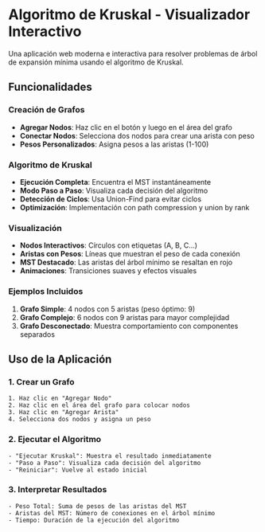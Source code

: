 # Algoritmo de Kruskal - Visualizador Interactivo

Una aplicación web moderna e interactiva para resolver problemas de árbol de expansión mínima usando el algoritmo de Kruskal.

## Funcionalidades

### Creación de Grafos
- **Agregar Nodos**: Haz clic en el botón y luego en el área del grafo
- **Conectar Nodos**: Selecciona dos nodos para crear una arista con peso
- **Pesos Personalizados**: Asigna pesos a las aristas (1-100)

### Algoritmo de Kruskal
- **Ejecución Completa**: Encuentra el MST instantáneamente
- **Modo Paso a Paso**: Visualiza cada decisión del algoritmo
- **Detección de Ciclos**: Usa Union-Find para evitar ciclos
- **Optimización**: Implementación con path compression y union by rank

### Visualización
- **Nodos Interactivos**: Círculos con etiquetas (A, B, C...)
- **Aristas con Pesos**: Líneas que muestran el peso de cada conexión
- **MST Destacado**: Las aristas del árbol mínimo se resaltan en rojo
- **Animaciones**: Transiciones suaves y efectos visuales

### Ejemplos Incluidos
1. **Grafo Simple**: 4 nodos con 5 aristas (peso óptimo: 9)
2. **Grafo Complejo**: 6 nodos con 9 aristas para mayor complejidad
3. **Grafo Desconectado**: Muestra comportamiento con componentes separados

## Uso de la Aplicación

### 1. Crear un Grafo
```
1. Haz clic en "Agregar Nodo"
2. Haz clic en el área del grafo para colocar nodos
3. Haz clic en "Agregar Arista"
4. Selecciona dos nodos y asigna un peso
```

### 2. Ejecutar el Algoritmo
```
- "Ejecutar Kruskal": Muestra el resultado inmediatamente
- "Paso a Paso": Visualiza cada decisión del algoritmo
- "Reiniciar": Vuelve al estado inicial
```

### 3. Interpretar Resultados
```
- Peso Total: Suma de pesos de las aristas del MST
- Aristas del MST: Número de conexiones en el árbol mínimo
- Tiempo: Duración de la ejecución del algoritmo
```

